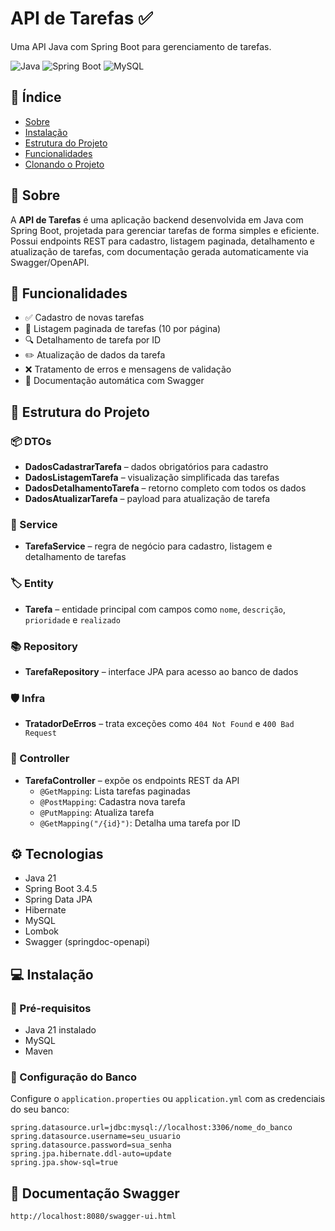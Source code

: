 # API de Tarefas ✅  
Uma API Java com Spring Boot para gerenciamento de tarefas.

![Java](https://img.shields.io/badge/Java-21-blue)
![Spring Boot](https://img.shields.io/badge/Spring--Boot-3.4.5-brightgreen)
![MySQL](https://img.shields.io/badge/MySQL-Connector-lightgrey)

## 📑 Índice
- [Sobre](#sobre)
- [Instalação](#instalação)
- [Estrutura do Projeto](#estrutura-do-projeto)
- [Funcionalidades](#-funcionalidades)
- [Clonando o Projeto](#-clonando-o-projeto)

## 📖 Sobre

A **API de Tarefas** é uma aplicação backend desenvolvida em Java com Spring Boot, projetada para gerenciar tarefas de forma simples e eficiente. Possui endpoints REST para cadastro, listagem paginada, detalhamento e atualização de tarefas, com documentação gerada automaticamente via Swagger/OpenAPI.

## 🤖 Funcionalidades

- ✅ Cadastro de novas tarefas  
- 📄 Listagem paginada de tarefas (10 por página)
- 🔍 Detalhamento de tarefa por ID  
- ✏️ Atualização de dados da tarefa  
- ❌ Tratamento de erros e mensagens de validação  
- 📖 Documentação automática com Swagger

## 🧩 Estrutura do Projeto

### 📦 DTOs
- **DadosCadastrarTarefa** – dados obrigatórios para cadastro
- **DadosListagemTarefa** – visualização simplificada das tarefas
- **DadosDetalhamentoTarefa** – retorno completo com todos os dados
- **DadosAtualizarTarefa** – payload para atualização de tarefa

### 🧠 Service
- **TarefaService** – regra de negócio para cadastro, listagem e detalhamento de tarefas

### 🏷️ Entity
- **Tarefa** – entidade principal com campos como `nome`, `descrição`, `prioridade` e `realizado`

### 📚 Repository
- **TarefaRepository** – interface JPA para acesso ao banco de dados

### 🛡️ Infra
- **TratadorDeErros** – trata exceções como `404 Not Found` e `400 Bad Request`

### 🎯 Controller
- **TarefaController** – expõe os endpoints REST da API
  - `@GetMapping`: Lista tarefas paginadas
  - `@PostMapping`: Cadastra nova tarefa
  - `@PutMapping`: Atualiza tarefa
  - `@GetMapping("/{id}")`: Detalha uma tarefa por ID

## ⚙️ Tecnologias

- Java 21  
- Spring Boot 3.4.5  
- Spring Data JPA  
- Hibernate  
- MySQL  
- Lombok  
- Swagger (springdoc-openapi)  

## 💻 Instalação

### 🔹 Pré-requisitos
- Java 21 instalado  
- MySQL  
- Maven

### 🔹 Configuração do Banco
Configure o `application.properties` ou `application.yml` com as credenciais do seu banco:

```properties
spring.datasource.url=jdbc:mysql://localhost:3306/nome_do_banco
spring.datasource.username=seu_usuario
spring.datasource.password=sua_senha
spring.jpa.hibernate.ddl-auto=update
spring.jpa.show-sql=true
```

## 📖 Documentação Swagger
`http://localhost:8080/swagger-ui.html`
